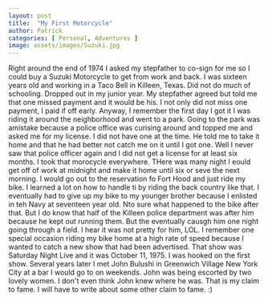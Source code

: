 ```yaml
---
layout: post
title:  "My First Motorcycle"
author: Patrick
categories: [ Personal, Adventures ]
image: assets/images/Suzuki.jpg
---
```

Right around the end of 1974 I asked my stepfather to co-sign for me so I could buy a Suzuki Motorcycle to get from work and back. I was sixteen years old and working in a Taco Bell in Killeen, Texas. Did not do much of schooling. Dropped out in my junior year. My stepfather agreed but told me that one missed payment and it would be his. I not only did not miss one payment, I paid if off early. Anyway, I remember the first day I got it I was riding it around the neighborhood and went to a park. Going to the park was amistake because a police office was curising around and topped me and asked me for my license. I did not have one at the time. He told me to take it home and that he had better not catch me on it until I got one. Well I never saw that police officer again and I did not get a license for at least six months. I took that morocycle everywhere. THere was many night I eould get off of work at midnight and make it home until six or seve the next morning. I would go out to the reservation fo Fort Hood and just ride my bike. I learned a lot on how to handle ti by riding the back country like that. I eventually had to give up my bike to my younger brother because I enlisted in teh Navy at seventeen year old. Nto sure what happened to the bike after that. But I do know  that half of the Killeen police department was after him because he kept out running them. But the eventually causgh him one night going through a field. I hear it was not pretty for him, LOL. 
I remember one special occasion riding my bike home at a high rate of speed because I wanted to catch a new show that had been advertised. That show was Saturday Night Live and it was October 11, 1975. I was hooked on the first show. Several years later I met John Bulushi in Greenwich Village New York City at a bar I would go to on weekends. John was being escorted by two lovely women. I don't even think John knew where he was. That is my claim to fame. I will have to write about some other claim to fame. :)
